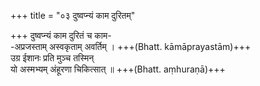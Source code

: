 +++
title = "०३ दुष्वप्न्यं काम दुरितम्"

+++
दुष्वप्न्यं काम दुरितं च काम-  
-अप्रजस्ताम् अस्वकृताम् अवर्तिम् । +++(Bhatt. kāmāprayastām)+++  
उग्र ईशानः प्रति मुञ्च तस्मिन्  
यो अस्मभ्यम् अंहूरणा चिकित्सात् ॥ +++(Bhatt. aṃhuraṇā)+++